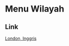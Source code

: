 # Menu Wilayah

## Link

[London, Inggris](https://github.com/gigit-pemilu/pemilu-2024-99-luar-negeri/tree/main/pileg-dpr/hitung-suara/sub/99-luar-negeri/sub/67-london-inggris/sub/01-london-inggris)

